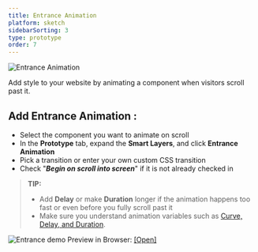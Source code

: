 ```yaml
---
title: Entrance Animation
platform: sketch
sidebarSorting: 3
type: prototype
order: 7
---
```


![Entrance Animation](https://s3.amazonaws.com/animaapp/docs/sketch/Prototype%20-%20Entrance%20Animation.png)

Add style to your website by animating a component when visitors scroll past it.

## Add Entrance Animation :

 -  Select the component you want to animate on scroll
 -  In the **Prototype** tab, expand the **Smart Layers**, and click **Entrance Animation**  
 -  Pick a transition or enter your own custom CSS transition
 -  Check "_**Begin on scroll into screen**_" if it is not already checked in

>**TIP:** 
>
> - Add **Delay** or make **Duration** longer if the animation happens too fast or even before you fully scroll past it
> - Make sure you understand animation variables such as [Curve, Delay, and Duration](https://support.animaapp.com/launchpad/animation-easing-curve-explained).


![Entrance demo](https://s3.amazonaws.com/animaapp/docs/sketch/Prototype%20-%20Entrance%20Animation%201.gif)
Preview in Browser: [[Open]](https://winter-wildflower-1.animaapp.io/preview/uj66Qdc/desktophd)

